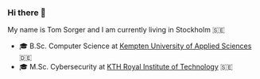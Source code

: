 ### Hi there 👋
My name is Tom Sorger and I am currently living in Stockholm 🇸🇪  
- 🎓 B.Sc. Computer Science at [Kempten University of Applied Sciences](https://www.hs-kempten.de/en/faculty-of-computer-science/degree-courses/bachelors-degrees/computer-science) 🇩🇪
- 🎓 M.Sc. Cybersecurity at [KTH Royal Institute of Technology](https://www.kth.se/en/studies/master/cybersecurity/msc-cybersecurity-1.1076022) 🇸🇪

<!--
**t-sorger/t-sorger** is a ✨ _special_ ✨ repository because its `README.md` (this file) appears on your GitHub profile.

Here are some ideas to get you started:

- 🔭 I’m currently working on ...
- 🌱 I’m currently learning ...
- 👯 I’m looking to collaborate on ...
- 🤔 I’m looking for help with ...
- 💬 Ask me about ...
- 📫 How to reach me: ...
- 😄 Pronouns: ...
- ⚡ Fun fact: ...
-->
